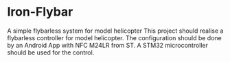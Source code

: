 Iron-Flybar
===========

A simple flybarless system for model helicopter
This project should realise a flybarless controller for model helicopter.
The configuration should be done by an Android App with NFC M24LR from ST.
A STM32 microcontroller should be used for the control.

